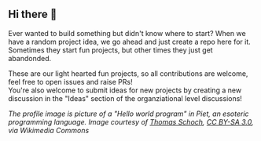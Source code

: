 ## Hi there 👋

Ever wanted to build something but didn't know where to start? When we have a random project idea, we go ahead and just create a repo here for it. Sometimes they start fun projects, but other times they just get abandonded.

These are our light hearted fun projects, so all contributions are welcome, feel free to open issues and raise PRs!<br>
You're also welcome to submit ideas for new projects by creating a new discussion in the "Ideas" section of the organziational level discussions!

_The profile image is picture of a "Hello world program" in Piet, an esoteric programming language. Image courtesy of <a href="https://commons.wikimedia.org/wiki/File:Piet_Program_Hello_World.gif">Thomas Schoch</a>, <a href="https://creativecommons.org/licenses/by-sa/3.0">CC BY-SA 3.0</a>, via Wikimedia Commons_
